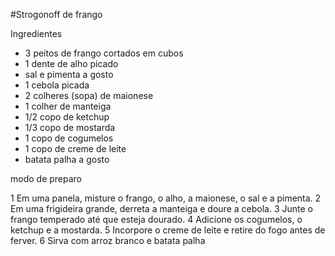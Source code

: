 #Strogonoff de frango

Ingredientes

 - 3 peitos de frango cortados em cubos
 - 1 dente de alho picado
 - sal e pimenta a gosto
 - 1 cebola picada
 - 2 colheres (sopa) de maionese
 - 1 colher de manteiga
 - 1/2 copo de ketchup
 - 1/3 copo de mostarda
 - 1 copo de cogumelos
 - 1 copo de creme de leite
 - batata palha a gosto

modo de preparo

 1 Em uma panela, misture o frango, o alho, a maionese, o sal e a pimenta.
 2 Em uma frigideira grande, derreta a manteiga e doure a cebola.
 3 Junte o frango temperado até que esteja dourado.
 4 Adicione os cogumelos, o ketchup e a mostarda.
 5 Incorpore o creme de leite e retire do fogo antes de ferver.
 6 Sirva com arroz branco e batata palha